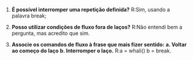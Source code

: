 1. **É possível interromper uma repetição definida?**
R:Sim, usando a palavra break;

2. **Posso utilizar condições de fluxo fora de laços?**
R:Não entendi bem a pergunta, mas acredito que sim.

3. **Associe os comandos de fluxo à frase que mais fizer sentido:**
**a. Voltar ao começo do laço**
**b. Interromper o laço.**
R:a = whali()
b = break.